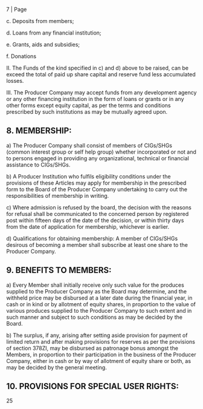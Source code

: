 7 | Page

c. Deposits from members;

d. Loans from any financial institution;

e. Grants, aids and subsidies;

f. Donations

II. The Funds of the kind specified in c) and d) above to be raised, can be exceed the total of paid up share capital and reserve fund less accumulated losses.

III. The Producer Company may accept funds from any development agency or any other financing institution in the form of loans or grants or in any other forms except equity capital, as per the terms and conditions prescribed by such institutions as may be mutually agreed upon.

## 8. MEMBERSHIP:

a) The Producer Company shall consist of members of CIGs/SHGs (common interest group or self help group) whether incorporated or not and to persons engaged in providing any organizational, technical or financial assistance to CIGs/SHGs.

b) A Producer Institution who fulfils eligibility conditions under the provisions of these Articles may apply for membership in the prescribed form to the Board of the Producer Company undertaking to carry out the responsibilities of membership in writing.

c) Where admission is refused by the board, the decision with the reasons for refusal shall be communicated to the concerned person by registered post within fifteen days of the date of the decision, or within thirty days from the date of application for membership, whichever is earlier.

d) Qualifications for obtaining membership: A member of CIGs/SHGs desirous of becoming a member shall subscribe at least one share to the Producer Company.

## 9. BENEFITS TO MEMBERS:

a) Every Member shall initially receive only such value for the produces supplied to the Producer Company as the Board may determine, and the withheld price may be disbursed at a later date during the financial year, in cash or in kind or by allotment of equity shares, in proportion to the value of various produces supplied to the Producer Company to such extent and in such manner and subject to such conditions as may be decided by the Board.

b) The surplus, if any, arising after setting aside provision for payment of limited return and after making provisions for reserves as per the provisions of section 378ZI, may be disbursed as patronage bonus amongst the Members, in proportion to their participation in the business of the Producer Company, either in cash or by way of allotment of equity share or both, as may be decided by the general meeting.

## 10. PROVISIONS FOR SPECIAL USER RIGHTS:

25